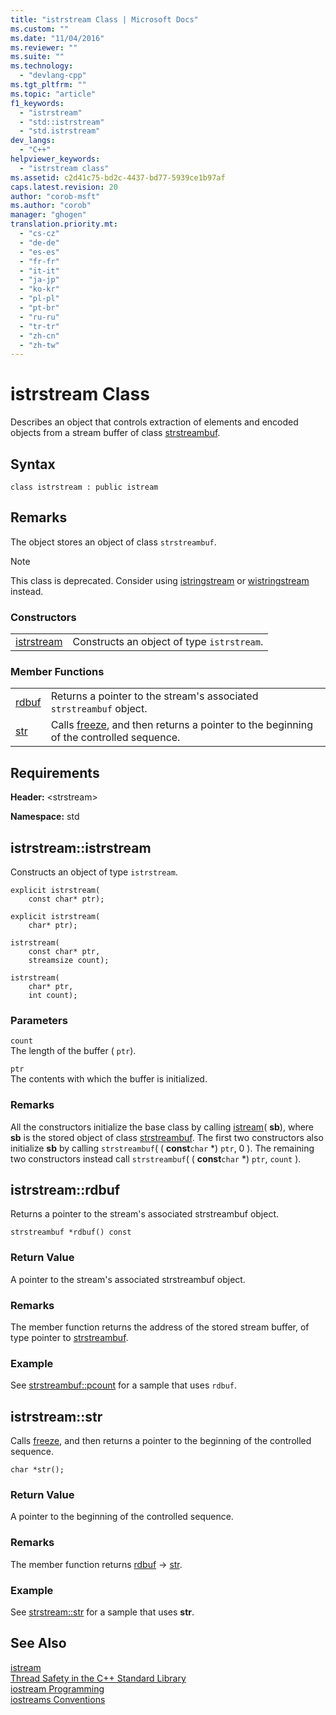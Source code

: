 ```yaml
---
title: "istrstream Class | Microsoft Docs"
ms.custom: ""
ms.date: "11/04/2016"
ms.reviewer: ""
ms.suite: ""
ms.technology: 
  - "devlang-cpp"
ms.tgt_pltfrm: ""
ms.topic: "article"
f1_keywords: 
  - "istrstream"
  - "std::istrstream"
  - "std.istrstream"
dev_langs: 
  - "C++"
helpviewer_keywords: 
  - "istrstream class"
ms.assetid: c2d41c75-bd2c-4437-bd77-5939ce1b97af
caps.latest.revision: 20
author: "corob-msft"
ms.author: "corob"
manager: "ghogen"
translation.priority.mt: 
  - "cs-cz"
  - "de-de"
  - "es-es"
  - "fr-fr"
  - "it-it"
  - "ja-jp"
  - "ko-kr"
  - "pl-pl"
  - "pt-br"
  - "ru-ru"
  - "tr-tr"
  - "zh-cn"
  - "zh-tw"
---
```

# istrstream Class
Describes an object that controls extraction of elements and encoded objects from a stream buffer of class [strstreambuf](../standard-library/strstreambuf-class.md).  
  
## Syntax  
  
```
class istrstream : public istream
```  
  
## Remarks  
 The object stores an object of class `strstreambuf`.  
  
> [!NOTE]
>  This class is deprecated. Consider using [istringstream](../standard-library/sstream-typedefs.md#istringstream) or [wistringstream](../standard-library/sstream-typedefs.md#wistringstream) instead.  
  
### Constructors  
  
|||  
|-|-|  
|[istrstream](#istrstream__istrstream)|Constructs an object of type `istrstream`.|  
  
### Member Functions  
  
|||  
|-|-|  
|[rdbuf](#istrstream__rdbuf)|Returns a pointer to the stream's associated `strstreambuf` object.|  
|[str](#istrstream__str)|Calls [freeze](../standard-library/strstreambuf-class.md#strstreambuf__freeze), and then returns a pointer to the beginning of the controlled sequence.|  
  
## Requirements  
 **Header:** \<strstream>  
  
 **Namespace:** std  
  
##  <a name="istrstream__istrstream"></a>  istrstream::istrstream  
 Constructs an object of type `istrstream`.  
  
```
explicit istrstream(
    const char* ptr);

explicit istrstream(
    char* ptr);

istrstream(
    const char* ptr,
    streamsize count);

istrstream(
    char* ptr,
    int count);
```  
  
### Parameters  
 `count`  
 The length of the buffer ( `ptr`).  
  
 `ptr`  
 The contents with which the buffer is initialized.  
  
### Remarks  
 All the constructors initialize the base class by calling [istream](../standard-library/istream-typedefs.md#istream)( **sb**), where **sb** is the stored object of class [strstreambuf](../standard-library/strstreambuf-class.md). The first two constructors also initialize **sb** by calling `strstreambuf`( ( **const**`char` \*) `ptr`, 0 ). The remaining two constructors instead call `strstreambuf`( ( **const**`char` *) `ptr`, `count` ).  
  
##  <a name="istrstream__rdbuf"></a>  istrstream::rdbuf  
 Returns a pointer to the stream's associated strstreambuf object.  
  
```
strstreambuf *rdbuf() const
```  
  
### Return Value  
 A pointer to the stream's associated strstreambuf object.  
  
### Remarks  
 The member function returns the address of the stored stream buffer, of type pointer to [strstreambuf](../standard-library/strstreambuf-class.md).  
  
### Example  
  See [strstreambuf::pcount](../standard-library/strstreambuf-class.md#strstreambuf__pcount) for a sample that uses `rdbuf`.  
  
##  <a name="istrstream__str"></a>  istrstream::str  
 Calls [freeze](../standard-library/strstreambuf-class.md#strstreambuf__freeze), and then returns a pointer to the beginning of the controlled sequence.  
  
```
char *str();
```  
  
### Return Value  
 A pointer to the beginning of the controlled sequence.  
  
### Remarks  
 The member function returns [rdbuf](#istrstream__rdbuf) -> [str](../standard-library/strstreambuf-class.md#strstreambuf__str).  
  
### Example  
  See [strstream::str](../standard-library/strstreambuf-class.md#strstreambuf__str) for a sample that uses **str**.  
  
## See Also  
 [istream](../standard-library/istream-typedefs.md#istream)   
 [Thread Safety in the C++ Standard Library](../standard-library/thread-safety-in-the-cpp-standard-library.md)   
 [iostream Programming](../standard-library/iostream-programming.md)   
 [iostreams Conventions](../standard-library/iostreams-conventions.md)



